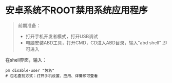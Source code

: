 # 安卓系统不ROOT禁用系统应用程序



> 前期准备：
>
> * 打开手机开发者模式，打开USB调试
> * 电脑安装ABD工具，打开CMD，CD进入ABD目录，输入"abd shell" 即可进入

在shell界面，输入：

```shell
pm disable-user "包名"
# 包名查找方式：打开手机设置、应用、详情即可查看
```

